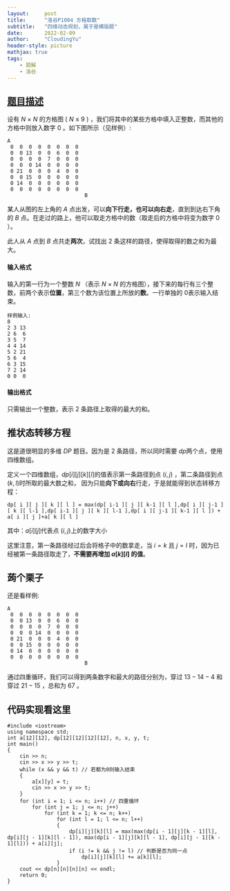 ```yaml
---
layout:     post
title:      "洛谷P1004 方格取数"
subtitle:   "四维动态规划，属于是模版题"
date:       2022-02-09
author:     "CloudingYu"
header-style: picture
mathjax: true
tags:
    - 题解
    - 洛谷
---
```

## [题目描述](https://www.luogu.com.cn/problem/P1004)
设有 $N$ $×$ $N$ 的方格图 $($ $N$ $≤$ $9$ $)$ ，我们将其中的某些方格中填入正整数，而其他的方格中则放入数字 $0$ 。如下图所示（见样例）:
```
A
 0  0  0  0  0  0  0  0
 0  0 13  0  0  6  0  0
 0  0  0  0  7  0  0  0
 0  0  0 14  0  0  0  0
 0 21  0  0  0  4  0  0
 0  0 15  0  0  0  0  0
 0 14  0  0  0  0  0  0
 0  0  0  0  0  0  0  0
                         B
```
某人从图的左上角的 $A$ 点出发，可以**向下行走，也可以向右走**，直到到达右下角的 $B$ 点。在走过的路上，他可以取走方格中的数（取走后的方格中将变为数字 $0$ ）。

此人从 $A$ 点到 $B$ 点共走**两次**，试找出 $2$ 条这样的路径，使得取得的数之和为最大。

#### 输入格式
输入的第一行为一个整数 $N$ （表示 $N$ $×$ $N$ 的方格图），接下来的每行有三个整数，前两个表示**位置**，第三个数为该位置上所放的**数**。一行单独的 $0$表示输入结束。
```
样例输入:
8
2 3 13
2 6  6
3 5  7
4 4 14
5 2 21
5 6  4
6 3 15
7 2 14
0 0  0
```

#### 输出格式
只需输出一个整数，表示 $2$ 条路径上取得的最大的和。


## 推状态转移方程
这是道很明显的多维 $DP$ 题目。因为是 $2$ 条路径，所以同时需要 $dp$两个点，使用四维数组。

定义一个四维数组，$\displaystyle dp[ i ][ j ][ k ][ l ]$的值表示第一条路径到点 $\displaystyle ( i , j )$ ，第二条路径到点$\displaystyle ( k , l )$时所取的最大数之和，
因为只能**向下或向右**行走，于是就能得到状态转移方程：

```
dp[ i ][ j ][ k ][ l ] = max(dp[ i-1 ][ j ][ k-1 ][ l ],dp[ i ][ j-1 ][ k ][ l-1 ],dp[ i-1 ][ j ][ k ][ l-1 ],dp[ i ][ j-1 ][ k-1 ][ l ]) + a[ i ][ j ]+a[ k ][ l ]
```

其中：$\displaystyle a[ i ][ j ]$代表点 $\displaystyle ( i , j )$上的数字大小

这里注意，第一条路径经过后会将格子中的数拿走，当 $i=k$ 且 $j=l$ 时，因为已经被第一条路径取走了，**不需要再增加 $\displaystyle a[ k ][ l ]$ 的值**。


## 蒟个栗子
还是看样例:
```
A 
 0  0  0  0  0  0  0  0
 0  0 13  0  0  6  0  0
 0  0  0  0  7  0  0  0
 0  0  0 14  0  0  0  0
 0 21  0  0  0  4  0  0
 0  0 15  0  0  0  0  0
 0 14  0  0  0  0  0  0
 0  0  0  0  0  0  0  0
                         B
```
通过四重循环，我们可以得到两条数字和最大的路径分别为，穿过 $13-14-4$ 和穿过 $21-15$ ，总和为 $67$ 。

## 代码实现看这里
```
#include <iostream>
using namespace std;
int a[12][12], dp[12][12][12][12], n, x, y, t;
int main()
{
    cin >> n;
    cin >> x >> y >> t;
    while (x && y && t) // 若都为0则输入结束
    {
        a[x][y] = t;
        cin >> x >> y >> t;
    }
    for (int i = 1; i <= n; i++) // 四重循环
        for (int j = 1; j <= n; j++)
            for (int k = 1; k <= n; k++)
                for (int l = 1; l <= n; l++)
                {
                    dp[i][j][k][l] = max(max(dp[i - 1][j][k - 1][l], dp[i][j - 1][k][l - 1]), max(dp[i - 1][j][k][l - 1], dp[i][j - 1][k - 1][l])) + a[i][j];
                    if (i != k && j != l) // 判断是否为同一点
                        dp[i][j][k][l] += a[k][l];
                }
    cout << dp[n][n][n][n] << endl;
    return 0;
}
```